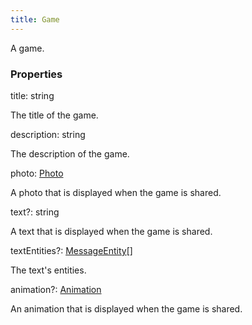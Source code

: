 ```yaml
---
title: Game
---
```


A game.

### Properties

<div class="flex flex-col gap-3"><div><div class="flex gap-2"><div class="font-mono p" id="p_title" data-anchor><span class="font-bold">title</span><span class="opacity-50">:</span> <span>string</span></div></div><div class="pl-3"><div class="no-margin">

The title of the game.

</div></div></div><div><div class="flex gap-2"><div class="font-mono p" id="p_description" data-anchor><span class="font-bold">description</span><span class="opacity-50">:</span> <span>string</span></div></div><div class="pl-3"><div class="no-margin">

The description of the game.

</div></div></div><div><div class="flex gap-2"><div class="font-mono p" id="p_photo" data-anchor><span class="font-bold">photo</span><span class="opacity-50">:</span> <a href="/gh/types/photo"  >Photo</a></div></div><div class="pl-3"><div class="no-margin">

A photo that is displayed when the game is shared.

</div></div></div><div><div class="flex gap-2"><div class="font-mono p" id="p_text" data-anchor><span class="font-bold">text</span><span class="opacity-50"><span title="Optional" class="cursor-help">?</span>:</span> <span>string</span></div></div><div class="pl-3"><div class="no-margin">

A text that is displayed when the game is shared.

</div></div></div><div><div class="flex gap-2"><div class="font-mono p" id="p_textEntities" data-anchor><span class="font-bold">textEntities</span><span class="opacity-50"><span title="Optional" class="cursor-help">?</span>:</span> <a href="/gh/types/messageentity"  >MessageEntity</a><span class="opacity-50">[]</span></div></div><div class="pl-3"><div class="no-margin">

The text's entities.

</div></div></div><div><div class="flex gap-2"><div class="font-mono p" id="p_animation" data-anchor><span class="font-bold">animation</span><span class="opacity-50"><span title="Optional" class="cursor-help">?</span>:</span> <a href="/gh/types/animation"  >Animation</a></div></div><div class="pl-3"><div class="no-margin">

An animation that is displayed when the game is shared.

</div></div></div></div>

